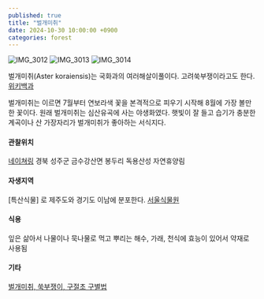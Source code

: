 ```yaml
---
published: true
title: "벌개미취"
date: 2024-10-30 10:00:00 +0900
categories: forest
---
```


![IMG_3012](https://github.com/user-attachments/assets/409adeaf-a965-4f71-9028-1f65b30abb04)
![IMG_3013](https://github.com/user-attachments/assets/10512024-2ad3-408e-87bb-cd00c6efe4df)
![IMG_3014](https://github.com/user-attachments/assets/d391a112-7313-4b44-adc5-142e02ef1370)

벌개미취(Aster koraiensis)는 국화과의 여러해살이풀이다. 고려쑥부쟁이라고도 한다.
[위키백과](https://ko.wikipedia.org/wiki/코스모스_(꽃))

벌개미취는 이르면 7월부터 연보라색 꽃을 본격적으로 피우기 시작해 8월에 가장 볼만한 꽃이다. 원래 벌개미취는 심산유곡에 사는 야생화였다. 햇빛이 잘 들고 습기가 충분한 계곡이나 산 가장자리가 벌개미취가 좋아하는 서식지다.


#### 관찰위치
[네이쳐링](https://www.naturing.net/o/2214182?user_seq=49641)
경북 성주군 금수강산면 봉두리 독용산성 자연휴양림

#### 자생지역
[특산식물] 로 제주도와 경기도 이남에 분포한다.
[서울식물원](https://botanicpark.seoul.go.kr/front/plants/plantsIntroView.do?plt_sn=197&page=1)

#### 식용
잎은 삶아서 나물이나 묵나물로 먹고 뿌리는 해수, 가래, 천식에 효능이 있어서 약재로 사용됨

#### 기타

[벌개미취, 쑥부쟁이, 구절초 구별법](https://blog.naver.com/danbee928/140197707437)
